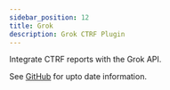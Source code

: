 ```yaml
---
sidebar_position: 12
title: Grok
description: Grok CTRF Plugin
---
```


Integrate CTRF reports with the Grok API.

See [GitHub](https://github.com/ctrf-io/ai-test-reporter) for upto date information.
